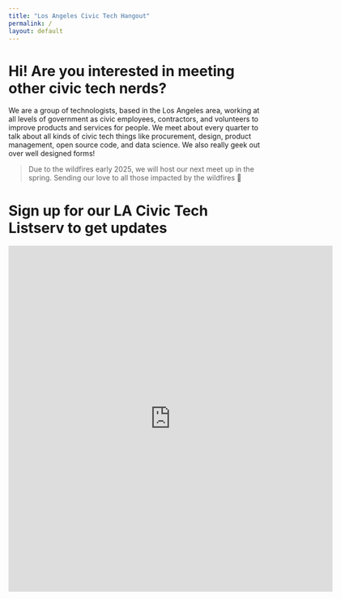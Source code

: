 ```yaml
---
title: "Los Angeles Civic Tech Hangout"
permalink: /
layout: default
---
```


# Hi! Are you interested in meeting other civic tech nerds?

We are a group of technologists, based in the Los Angeles area, working at all levels of government as civic employees, contractors, and volunteers to improve products and services for people. We meet about every quarter to talk about all kinds of civic tech things like procurement, design, product management, open source code, and data science. We also really geek out over well designed forms! 

> Due to the wildfires early 2025, we will host our next meet up in the spring. Sending our love to all those impacted by the wildfires :blue_heart:

# Sign up for our LA Civic Tech Listserv to get updates

<iframe src="https://docs.google.com/forms/d/e/1FAIpQLSfO1nXyQ4aHt4MMRpTTHI2bfv2KifDTFNzfYEz7_-FAC_wUhg/viewform?embedded=true" width="640" height="684" frameborder="0" marginheight="0" marginwidth="0">Loading…</iframe>




